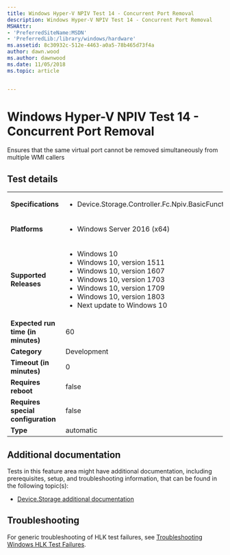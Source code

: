 ```yaml
---
title: Windows Hyper-V NPIV Test 14 - Concurrent Port Removal
description: Windows Hyper-V NPIV Test 14 - Concurrent Port Removal
MSHAttr:
- 'PreferredSiteName:MSDN'
- 'PreferredLib:/library/windows/hardware'
ms.assetid: 8c30932c-512e-4463-a0a5-78b465d73f4a
author: dawn.wood
ms.author: dawnwood
ms.date: 11/05/2018
ms.topic: article


---
```


# <span id="p_hlk_test.23a66a28-89a8-4f98-a408-2aad81cf759a"></span>Windows Hyper-V NPIV Test 14 - Concurrent Port Removal


Ensures that the same virtual port cannot be removed simultaneously from multiple WMI callers

## Test details

|||
|---|---|
| **Specifications**  | <ul><li>Device.Storage.Controller.Fc.Npiv.BasicFunction</li></ul> |  
| **Platforms**   | <ul><li>Windows Server 2016 (x64)</li></ul> |
| **Supported Releases** | <ul><li>Windows 10</li><li>Windows 10, version 1511</li><li>Windows 10, version 1607</li><li>Windows 10, version 1703</li><li>Windows 10, version 1709</li><li>Windows 10, version 1803</li><li>Next update to Windows 10</li></ul> |
|**Expected run time (in minutes)**| 60 |
|**Category**| Development |
|**Timeout (in minutes)**| 0 |
|**Requires reboot**| false |
|**Requires special configuration**| false |
|**Type**| automatic |



## <span id="Additional_documentation"></span><span id="additional_documentation"></span><span id="ADDITIONAL_DOCUMENTATION"></span>Additional documentation


Tests in this feature area might have additional documentation, including prerequisites, setup, and troubleshooting information, that can be found in the following topic(s):

-   [Device.Storage additional documentation](device-storage-additional-documentation.md)

## <span id="Troubleshooting"></span><span id="troubleshooting"></span><span id="TROUBLESHOOTING"></span>Troubleshooting


For generic troubleshooting of HLK test failures, see [Troubleshooting Windows HLK Test Failures](../user/troubleshooting-windows-hlk-test-failures.md).










